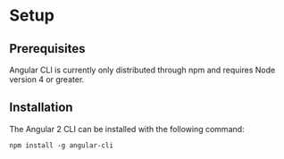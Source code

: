 # Setup

## Prerequisites

Angular CLI is currently only distributed through npm and requires Node version 4 or greater.

## Installation

The Angular 2 CLI can be installed with the following command:

`npm install -g angular-cli`
